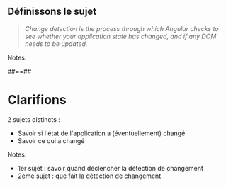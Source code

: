 <!-- .slide: class="quote-slide" -->

## Définissons le sujet

<blockquote>
<cite>
  Change detection is the process through which Angular checks to see whether your application state has changed, and if any DOM needs to be updated.
</cite>
</blockquote>

Notes:

##==##

# Clarifions

2 sujets distincts :

- Savoir si l'état de l'application a (éventuellement) changé
- Savoir ce qui a changé

Notes:

- 1er sujet : savoir quand déclencher la détection de changement
- 2ème sujet : que fait la détection de changement
